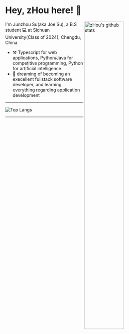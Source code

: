 # Hey, zHou here! :wave: 

<img width="50%" align="right" alt="zHou's github stats" src="https://github-readme-stats.vercel.app/api?username=Junzhou-712&show_icons=true">

I'm Junzhou Su(aka Joe Su), a B.S student :computer: at Sichuan University(Class of 2024), Chengdu, China.

- :hammer_and_pick: Typescript for web applications, Python/Java for competitive programming, Python for artificial intelligence.
- :runner: dreaming of becoming an execellent fullstack software developer, and learning everything regarding application development 
---

![Top Langs](https://github-readme-stats.vercel.app/api/top-langs/?username=Junzhou-712&layout=compact)

---
